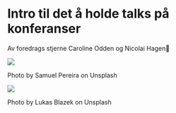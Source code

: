 # Intro til det å holde talks på konferanser

<div class="bio"> Av foredrags stjerne <span class="author">Caroline Odden</span> og <span class="author">Nicolai Hagen</span>🚀</div>

<p class="hero"><img src="samuel-pereira-uf2nnANWa8Q-unsplash.jpg" /></p>
<p class="image-credit">Photo by Samuel Pereira on Unsplash</p>

<p class="wide-image"><img  src="lukas-blazek-UAvYasdkzq8-unsplash.jpg" /></p>

<p class="image-credit">Photo by Lukas Blazek on Unsplash</p>
